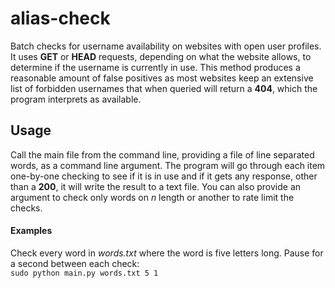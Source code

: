 # alias-check

Batch checks for username availability on websites with open user profiles. It uses __GET__ or __HEAD__ requests, 
depending on what the website allows, to determine if the username is currently in use. This method produces a 
reasonable amount of false positives as most websites keep an extensive list of forbidden usernames that when 
queried will return a __404__, which the program interprets as available.

## Usage
Call the main file from the command line, providing a file of line separated words, as a command line argument. 
The program will go through each item one-by-one checking to see if it is in use and if it gets any response, 
other than a __200__, it will write the result to a text file. You can also provide an argument to check only 
words on _n_ length or another to rate limit the checks.  
  
#### Examples
Check every word in _words.txt_ where the word is five letters long. Pause for a second between each check:  
```sudo python main.py words.txt 5 1```  

